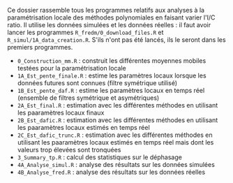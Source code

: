 Ce dossier rassemble tous les programmes relatifs aux analyses à la paramétrisation locale des méthodes polynomiales en faisant varier l'I/C ratio.
Il utilise les données simulées et les données réelles : il faut avoir lancer les programmes `R_fredm/0_download_files.R` et `R_simul/1A_data_creation.R`.
S'ils n'ont pas été lancés, ils le seront dans les premiers programmes.


- `0_Construction_mm.R` : construit les différentes moyennes mobiles testées pour la paramétrisation locale
- `1A_Est_pente_finale.R` : estime les paramètres locaux lorsque les données futures sont connues (filtre symétrique utilisé)
- `1B_Est_pente_daf.R` : estime les paramètres locaux en temps réel (ensemble de filtres symétrique et asymétriques) 
- `2A_Est_final.R` : estimation avec les différentes méthodes en utilisant les paaramètres locaux finaux
- `2B_Est_dafic.R` : estimation avec les différentes méthodes en utilisant les paaramètres locaux estimés en temps réel
- `2C_Est_dafic_trunc.R` : estimation avec les différentes méthodes en utilisant les paaramètres locaux estimés en temps réel mais dont les valeurs trop élevées sont tronquées
- `3_Summary_tp.R` : calcul des statistiques sur le déphasage
- `4A_Analyse_simul.R` : analyse des résultats sur les données simulées
- `4B_Analyse_fred.R` : analyse des résultats sur les données réelles